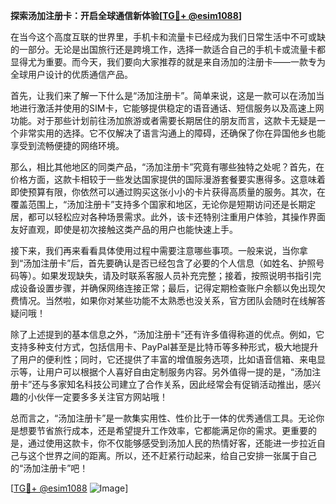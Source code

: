 **探索汤加注册卡：开启全球通信新体验[[TG💪+ @esim1088](https://t.me/s/esim1088)]**

在当今这个高度互联的世界里，手机卡和流量卡已经成为我们日常生活中不可或缺的一部分。无论是出国旅行还是跨境工作，选择一款适合自己的手机卡或流量卡都显得尤为重要。而今天，我们要向大家推荐的就是来自汤加的注册卡——一款专为全球用户设计的优质通信产品。

首先，让我们来了解一下什么是“汤加注册卡”。简单来说，这是一款可以在汤加当地进行激活并使用的SIM卡，它能够提供稳定的语音通话、短信服务以及高速上网功能。对于那些计划前往汤加旅游或者需要长期居住的朋友而言，这款卡无疑是一个非常实用的选择。它不仅解决了语言沟通上的障碍，还确保了你在异国他乡也能享受到流畅便捷的网络环境。

那么，相比其他地区的同类产品，“汤加注册卡”究竟有哪些独特之处呢？首先，在价格方面，这款卡相较于一些发达国家提供的国际漫游套餐要实惠得多。这意味着即使预算有限，你依然可以通过购买这张小小的卡片获得高质量的服务。其次，在覆盖范围上，“汤加注册卡”支持多个国家和地区，无论你是短期访问还是长期定居，都可以轻松应对各种场景需求。此外，该卡还特别注重用户体验，其操作界面友好直观，即使是初次接触这类产品的用户也能快速上手。

接下来，我们再来看看具体使用过程中需要注意哪些事项。一般来说，当你拿到“汤加注册卡”后，首先要确认是否已经包含了必要的个人信息（如姓名、护照号码等）。如果发现缺失，请及时联系客服人员补充完整；接着，按照说明书指引完成设备设置步骤，并确保网络连接正常；最后，记得定期检查账户余额以免出现欠费情况。当然啦，如果你对某些功能不太熟悉也没关系，官方团队会随时在线解答疑问哦！

除了上述提到的基本信息之外，“汤加注册卡”还有许多值得称道的优点。例如，它支持多种支付方式，包括信用卡、PayPal甚至是比特币等多种形式，极大地提升了用户的便利性；同时，它还提供了丰富的增值服务选项，比如语音信箱、来电显示等，让用户可以根据个人喜好自由定制服务内容。另外值得一提的是，“汤加注册卡”还与多家知名科技公司建立了合作关系，因此经常会有促销活动推出，感兴趣的小伙伴一定要多多关注官方网站哦！

总而言之，“汤加注册卡”是一款集实用性、性价比于一体的优秀通信工具。无论你是想要节省旅行成本，还是希望提升工作效率，它都能满足你的需求。更重要的是，通过使用这款卡，你不仅能够感受到汤加人民的热情好客，还能进一步拉近自己与这个世界之间的距离。所以，还不赶紧行动起来，给自己安排一张属于自己的“汤加注册卡”吧！

[[TG💪+ @esim1088](https://t.me/s/esim1088) ![Image](https://i.postimg.cc/4NQfJmqS/Snipaste-2025-05-13-00-14-12.png)]